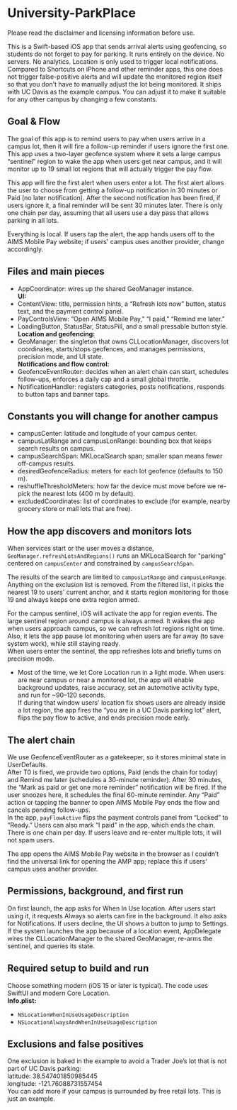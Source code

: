 # University-ParkPlace
Please read the disclaimer and licensing information before use.

This is a Swift-based iOS app that sends arrival alerts using geofencing, so students do not forget to pay for parking. It runs entirely on the device. No servers. No analytics. Location is only used to trigger local notifications.  
Compared to Shortcuts on iPhone and other reminder apps, this one does not trigger false-positive alerts and will update the monitored region itself so that you don't have to manually adjust the lot being monitored.
It ships with UC Davis as the example campus. You can adjust it to make it suitable for any other campus by changing a few constants. 

## Goal & Flow
The goal of this app is to remind users to pay when users arrive in a campus lot, then it will fire a follow-up reminder if users ignore the first one. This app uses a two-layer geofence system where it sets a large campus “sentinel” region to wake the app when users get near campus, and it will monitor up to 19 small lot regions that will actually trigger the pay flow.

This app will fire the first alert when users enter a lot. The first alert allows the user to choose from getting a follow-up notification in 30 minutes or Paid (no later notification). After the second notification has been fired, if users ignore it, a final reminder will be sent 30 minutes later. There is only one chain per day, assuming that all users use a day pass that allows parking in all lots.

Everything is local. If users tap the alert, the app hands users off to the AIMS Mobile Pay website; if users' campus uses another provider, change accordingly.

## Files and main pieces
- AppCoordinator: wires up the shared GeoManager instance.  
**UI:**  
- ContentView: title, permission hints, a “Refresh lots now” button, status text, and the payment control panel.  
- PayControlsView: “Open AIMS Mobile Pay,” “I paid,” “Remind me later.”  
- LoadingButton, StatusBar, StatusPill, and a small pressable button style.  
**Location and geofencing:**  
- GeoManager: the singleton that owns CLLocationManager, discovers lot coordinates, starts/stops geofences, and manages permissions, precision mode, and UI state.  
**Notifications and flow control:**  
- GeofenceEventRouter: decides when an alert chain can start, schedules follow-ups, enforces a daily cap and a small global throttle.  
- NotificationHandler: registers categories, posts notifications, responds to button taps and banner taps.

## Constants you will change for another campus
- campusCenter: latitude and longitude of your campus center.  
- campusLatRange and campusLonRange: bounding box that keeps search results on campus.  
- campusSearchSpan: MKLocalSearch span; smaller span means fewer off-campus results.  
- desiredGeofenceRadius: meters for each lot geofence (defaults to 150 m).  
- reshuffleThresholdMeters: how far the device must move before we re-pick the nearest lots (400 m by default).  
- excludedCoordinates: list of coordinates to exclude (for example, nearby grocery store or mall lots that are free).

## How the app discovers and monitors lots
When services start or the user moves a distance, `GeoManager.refreshLotsAndRegions()` runs an MKLocalSearch for "parking" centered on `campusCenter` and constrained by `campusSearchSpan`.

The results of the search are limited to `campusLatRange` and `campusLonRange`. Anything on the exclusion list is removed. From the filtered list, it picks the nearest 19 to users' current anchor, and it starts region monitoring for those 19 and always keeps one extra region armed.

For the campus sentinel, iOS will activate the app for region events. The large sentinel region around campus is always armed. It wakes the app when users approach campus, so we can refresh lot regions right on time. Also, it lets the app pause lot monitoring when users are far away (to save system work), while still staying ready.  
When users enter the sentinel, the app refreshes lots and briefly turns on precision mode.  
- Most of the time, we let Core Location run in a light mode. When users are near campus or near a monitored lot, the app will enable background updates, raise accuracy, set an automotive activity type, and run for ~90–120 seconds.  
If during that window users' location fix shows users are already inside a lot region, the app fires the “you are in a UC Davis parking lot” alert, flips the pay flow to active, and ends precision mode early.

## The alert chain
We use GeofenceEventRouter as a gatekeeper, so it stores minimal state in UserDefaults.  
After T0 is fired, we provide two options, Paid (ends the chain for today) and Remind me later (schedules a 30-minute reminder). After 30 minutes, the “Mark as paid or get one more reminder” notification will be fired. If the user snoozes here, it schedules the final 60-minute reminder. Any “Paid” action or tapping the banner to open AIMS Mobile Pay ends the flow and cancels pending follow-ups.  
In the app, `payFlowActive` flips the payment controls panel from “Locked” to “Ready.” Users can also mark “I paid” in the app, which ends the chain.  
There is one chain per day. If users leave and re-enter multiple lots, it will not spam users.

The app opens the AIMS Mobile Pay website in the browser as I couldn’t find the universal link for opening the AMP app; replace this if users' campus uses another provider.

## Permissions, background, and first run
On first launch, the app asks for When In Use location. After users start using it, it requests Always so alerts can fire in the background. It also asks for Notifications. If users decline, the UI shows a button to jump to Settings.  
If the system launches the app because of a location event, AppDelegate wires the CLLocationManager to the shared GeoManager, re-arms the sentinel, and queries its state.

## Required setup to build and run
Choose something modern (iOS 15 or later is typical). The code uses SwiftUI and modern Core Location.  
**Info.plist:**  
- `NSLocationWhenInUseUsageDescription`  
- `NSLocationAlwaysAndWhenInUseUsageDescription`

## Exclusions and false positives
One exclusion is baked in the example to avoid a Trader Joe’s lot that is not part of UC Davis parking:  
latitude: 38.547401850985445  
longitude: -121.76088731557454  
You can add more if your campus is surrounded by free retail lots. This is just an example.
